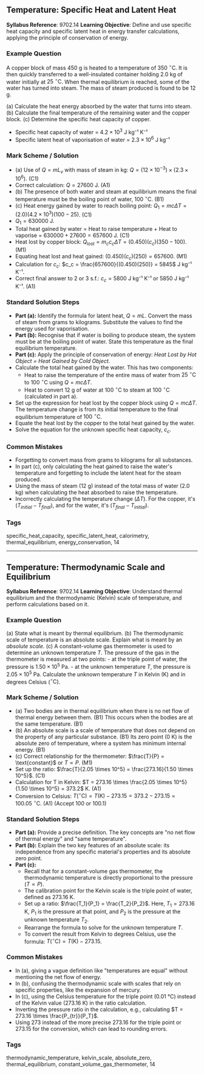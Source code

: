 ## Temperature: Specific Heat and Latent Heat

**Syllabus Reference**: 9702.14
**Learning Objective**: Define and use specific heat capacity and specific latent heat in energy transfer calculations, applying the principle of conservation of energy.

### Example Question
A copper block of mass $450$ g is heated to a temperature of $350\ ^{\circ}\text{C}$. It is then quickly transferred to a well-insulated container holding $2.0$ kg of water initially at $25\ ^{\circ}\text{C}$. When thermal equilibrium is reached, some of the water has turned into steam. The mass of steam produced is found to be $12$ g.

(a) Calculate the heat energy absorbed by the water that turns into steam.
(b) Calculate the final temperature of the remaining water and the copper block.
(c) Determine the specific heat capacity of copper.

- Specific heat capacity of water = $4.2 \times 10^3$ J kg⁻¹ K⁻¹
- Specific latent heat of vaporisation of water = $2.3 \times 10^6$ J kg⁻¹

### Mark Scheme / Solution
- (a) Use of $Q = mL_v$ with mass of steam in kg: $Q = (12 \times 10^{-3}) \times (2.3 \times 10^6)$. (C1)
- Correct calculation: $Q = 27600$ J. (A1)
- (b) The presence of both water and steam at equilibrium means the final temperature must be the boiling point of water, $100\ ^{\circ}\text{C}$. (B1)
- (c) Heat energy gained by water to reach boiling point: $Q_1 = mc\Delta T = (2.0)(4.2 \times 10^3)(100 - 25)$. (C1)
- $Q_1 = 630000$ J.
- Total heat gained by water = Heat to raise temperature + Heat to vaporise = $630000 + 27600 = 657600$ J. (C1)
- Heat lost by copper block: $Q_{lost} = m_c c_c \Delta T = (0.450)(c_c)(350 - 100)$. (M1)
- Equating heat lost and heat gained: $(0.450)(c_c)(250) = 657600$. (M1)
- Calculation for $c_c$: $c_c = \frac{657600}{(0.450)(250)} = 5845$ J kg⁻¹ K⁻¹.
- Correct final answer to 2 or 3 s.f.: $c_c = 5800$ J kg⁻¹ K⁻¹ or $5850$ J kg⁻¹ K⁻¹. (A1)

### Standard Solution Steps
- **Part (a):** Identify the formula for latent heat, $Q = mL$. Convert the mass of steam from grams to kilograms. Substitute the values to find the energy used for vaporisation.
- **Part (b):** Recognise that if water is boiling to produce steam, the system must be at the boiling point of water. State this temperature as the final equilibrium temperature.
- **Part (c):** Apply the principle of conservation of energy: *Heat Lost by Hot Object = Heat Gained by Cold Object*.
- Calculate the total heat gained by the water. This has two components:
  - Heat to raise the temperature of the entire mass of water from $25\ ^{\circ}\text{C}$ to $100\ ^{\circ}\text{C}$ using $Q = mc\Delta T$.
  - Heat to convert 12 g of water at $100\ ^{\circ}\text{C}$ to steam at $100\ ^{\circ}\text{C}$ (calculated in part a).
- Set up the expression for heat lost by the copper block using $Q = mc\Delta T$. The temperature change is from its initial temperature to the final equilibrium temperature of $100\ ^{\circ}\text{C}$.
- Equate the heat lost by the copper to the total heat gained by the water.
- Solve the equation for the unknown specific heat capacity, $c_c$.

### Common Mistakes
-   Forgetting to convert mass from grams to kilograms for all substances.
-   In part (c), only calculating the heat gained to raise the water's temperature and forgetting to include the latent heat for the steam produced.
-   Using the mass of steam ($12$ g) instead of the total mass of water ($2.0$ kg) when calculating the heat absorbed to raise the temperature.
-   Incorrectly calculating the temperature change ($\Delta T$). For the copper, it's ($T_{initial} - T_{final}$), and for the water, it's ($T_{final} - T_{initial}$).

### Tags
specific_heat_capacity, specific_latent_heat, calorimetry, thermal_equilibrium, energy_conservation, 14

---

## Temperature: Thermodynamic Scale and Equilibrium

**Syllabus Reference**: 9702.14
**Learning Objective**: Understand thermal equilibrium and the thermodynamic (Kelvin) scale of temperature, and perform calculations based on it.

### Example Question
(a) State what is meant by thermal equilibrium.
(b) The thermodynamic scale of temperature is an absolute scale. Explain what is meant by an *absolute scale*.
(c) A constant-volume gas thermometer is used to determine an unknown temperature $T$. The pressure of the gas in the thermometer is measured at two points:
    - at the triple point of water, the pressure is $1.50 \times 10^5$ Pa.
    - at the unknown temperature $T$, the pressure is $2.05 \times 10^5$ Pa.
    Calculate the unknown temperature $T$ in Kelvin (K) and in degrees Celsius ($^{\circ}\text{C}$).

### Mark Scheme / Solution
- (a) Two bodies are in thermal equilibrium when there is no net flow of thermal energy between them. (B1) This occurs when the bodies are at the same temperature. (B1)
- (b) An absolute scale is a scale of temperature that does not depend on the property of any particular substance. (B1) Its zero point (0 K) is the absolute zero of temperature, where a system has minimum internal energy. (B1)
- (c) Correct relationship for the thermometer: $\frac{T}{P} = \text{constant}$ or $T \propto P$. (M1)
- Set up the ratio: $\frac{T}{2.05 \times 10^5} = \frac{273.16}{1.50 \times 10^5}$. (C1)
- Calculation for T in Kelvin: $T = 273.16 \times \frac{2.05 \times 10^5}{1.50 \times 10^5} = 373.2$ K. (A1)
- Conversion to Celsius: $T(^{\circ}\text{C}) = T(\text{K}) - 273.15 = 373.2 - 273.15 = 100.05\ ^{\circ}\text{C}$. (A1) (Accept 100 or 100.1)

### Standard Solution Steps
- **Part (a):** Provide a precise definition. The key concepts are "no net flow of thermal energy" and "same temperature".
- **Part (b):** Explain the two key features of an absolute scale: its independence from any specific material's properties and its absolute zero point.
- **Part (c):**
  - Recall that for a constant-volume gas thermometer, the thermodynamic temperature is directly proportional to the pressure ($T \propto P$).
  - The calibration point for the Kelvin scale is the triple point of water, defined as $273.16$ K.
  - Set up a ratio: $\frac{T_1}{P_1} = \frac{T_2}{P_2}$. Here, $T_1 = 273.16$ K, $P_1$ is the pressure at that point, and $P_2$ is the pressure at the unknown temperature $T_2$.
  - Rearrange the formula to solve for the unknown temperature $T$.
  - To convert the result from Kelvin to degrees Celsius, use the formula: $T(^{\circ}\text{C}) = T(\text{K}) - 273.15$.

### Common Mistakes
-   In (a), giving a vague definition like "temperatures are equal" without mentioning the net flow of energy.
-   In (b), confusing the thermodynamic scale with scales that rely on specific properties, like the expansion of mercury.
-   In (c), using the Celsius temperature for the triple point (0.01 °C) instead of the Kelvin value (273.16 K) in the ratio calculation.
-   Inverting the pressure ratio in the calculation, e.g., calculating $T = 273.16 \times \frac{P_{tr}}{P_T}$.
-   Using 273 instead of the more precise 273.16 for the triple point or 273.15 for the conversion, which can lead to rounding errors.

### Tags
thermodynamic_temperature, kelvin_scale, absolute_zero, thermal_equilibrium, constant_volume_gas_thermometer, 14